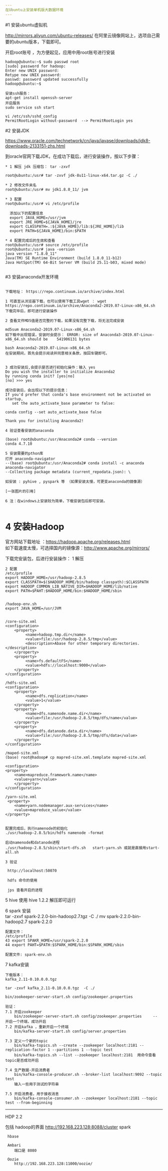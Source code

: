 ```yaml
---
在Ubuntu上安装单机版大数据环境
---
```



#1 安装ubuntu虚拟机

http://mirrors.aliyun.com/ubuntu-releases/ 
在阿里云镜像网站上，选项自己需要的ubuntu版本，下载即可。

开启root账号 ，为方便起见，应用中用root账号进行安装

~~~
hadoop@ubuntu:~$ sudo passwd root
[sudo] password for hadoop: 
Enter new UNIX password: 
Retype new UNIX password: 
passwd: password updated successfully
hadoop@ubuntu:~$  

安装ssh服务：
apt-get install openssh-server
开启服务
sudo service ssh start

vi /etc/ssh/sshd_config 
PermitRootLogin without-password  --> PermitRootLogin yes

~~~


#2 安装JDK

https://www.oracle.com/technetwork/cn/java/javase/downloads/jdk8-downloads-2133151-zhs.html

到oracle官网下载JDK，在成功下载后，进行安装操作，按以下步骤：

~~~
* 1 解压 jdk 压缩包： tar -zxvf 

root@ubuntu:/usr# tar -zxvf jdk-8u11-linux-x64.tar.gz -C ./

* 2 修改文件夹名 
root@ubuntu:/usr# mv jdk1.8.0_11/ jvm

* 3 配置
root@ubuntu:/usr# vi /etc/profile
  
  添加以下的配置信息
  export JAVA_HOME=/usr/jvm
  export JRE_HOME=${JAVA_HOME}/jre  
  export CLASSPATH=.:${JAVA_HOME}/lib:${JRE_HOME}/lib   
  export PATH=${JAVA_HOME}/bin:$PATH
  
* 4 配置完成后的生效和查看  
root@ubuntu:/usr# source /etc/profile
root@ubuntu:/usr# java -version
java version "1.8.0_11"
Java(TM) SE Runtime Environment (build 1.8.0_11-b12)
Java HotSpot(TM) 64-Bit Server VM (build 25.11-b03, mixed mode)
 
~~~


#3 安装anaconda开发环境

~~~

下载地址： https://repo.continuum.io/archive/index.html

1 可直至从浏览器下载，也可以使用下载工具wget ： wget https://repo.continuum.io/archive/Anaconda2-2019.07-Linux-x86_64.sh
下载完毕后，即可进行安装操作

2 查看文件MD5值是否完整的下载，如果没有完整下载，将无法完成安装

md5sum Anaconda2-2019.07-Linux-x86_64.sh 
如下载中出现错误，安装时会提示： ERROR: size of Anaconda3-2019.07-Linux-x86_64.sh should be    541906131 bytes

bash Anaconda2-2019.07-Linux-x86_64.sh
在安装期间，首先会提示阅读并同意相关条款，按回车键即可。


3 成功安装后,会提示是否进行初始化操作：输入 yes 
Do you wish the installer to initialize Anaconda2
by running conda init? [yes|no]
[no] >>> yes

成功安装后，会出现以下的提示信息：
If you'd prefer that conda's base environment not be activated on startup, 
   set the auto_activate_base parameter to false: 

conda config --set auto_activate_base false

Thank you for installing Anaconda2!

4 验证查看安装的anaconda

(base) root@ubuntu:/usr/Anaconda2# conda --version
conda 4.7.10

5 安装需要的pthon库
打开 anaconda-navigator​
--(base) root@ubuntu:/usr/Anaconda2# conda install -c anaconda anaconda-navigator​
--Collecting package metadata (current_repodata.json): \ 

如安装 : pyhive , pyspark 等 （如果安装太慢，可更变anaconda的镜像源）

[一张图片的引用]

6 注：在windows上安装较为简单，下载安装包后即可安装。


~~~


# 4 安装Hadoop 

官方网站下载地址 ：https://hadoop.apache.org/releases.html  
如下载速度太慢，可选择国内的镜像源：http://www.apache.org/mirrors/

下载完安装包，后进行安装操作：
	1 解压
	  	
	2 配置
	/etc/profile
	export HADOOP_HOME=/usr/hadoop-2.8.5
	export CLASSPATH=$($HADOOP_HOME/bin/hadoop classpath):$CLASSPATH
	export HADOOP_COMMON_LIB_NATIVE_DIR=$HADOOP_HOME/lib/native
	export PATH=$PAHT:$HADOOP_HOME/bin:$HADOOP_HOME/sbin
	
	
	/hadoop-env.sh
	export JAVA_HOME=/usr/JVM
	
	
	/core-site.xml
	<configuration>
        <property>
             <name>hadoop.tmp.dir</name>
             <value>file:/usr/hadoop-2.8.5/tmp</value>
             <description>Abase for other temporary directories.</description>
        </property>
        <property>
             <name>fs.defaultFS</name>
             <value>hdfs://localhost:9000</value>
        </property>
	</configuration>
	
	/hdfs-site.xml
	<configuration>
        <property>
             <name>dfs.replication</name>
             <value>1</value>
        </property>
        <property>
             <name>dfs.namenode.name.dir</name>
             <value>file:/usr/hadoop-2.8.5/tmp/dfs/name</value>
        </property>
        <property>
             <name>dfs.datanode.data.dir</name>
             <value>file:/usr/hadoop-2.8.5/tmp/dfs/data</value>
        </property>
	</configuration>

	/maped-site.xml    
	(base) root@hadoop# cp mapred-site.xml.template mapred-site.xml
	
	<configuration>
	<property>
		<name>mapreduce.framework.name</name>
		<value>yarn</value>
		</property>
	</configuration>
	
	/yarn-site.xml
	 <property>
		<name>yarn.nodemanager.aux-services</name>
		<value>mapreduce_value</value>
	</property>
	

	配置完成后，执行namenode的初始化
	./usr/hadoop-2.8.5/bin/hdfs namenode -format
	
	启动namenode和datanode进程
	./usr/hadoop-2.8.5/sbin/start-dfs.sh   start-yarn.sh 或就是直接用start-all.sh
	
	3 验证
	
	 http://localhost:50070  
	 
	 hdfs 命令的使用

	 jps 查看开启的进程
	 
5 hive 使用 hive 1.2.2 解压即可运行

6 spark 安装  
	tar -zxvf spark-2.2.0-bin-hadoop2.7.tgz -C ./ 
	mv spark-2.2.0-bin-hadoop2.7 spark-2.2.0 
	
	配置文件： 
	/etc/profile 
	43 export SPAKR_HOME=/usr/spark-2.2.0
    44 export PAHT=$PATH:$SPARK_HOME/bin:$SPARK_HOME/sbin

	配置文件: spark-env.sh 
	
7 kafka安装

	下载版本：
	kafka_2.11-0.10.0.0.tgz 
	
	tar -zxvf kafka_2.11-0.10.0.0.tgz  -C ./ 
	
	bin/zookeeper-server-start.sh config/zookeeper.properties
	 
	验证： 
	7.1 开启zookeeper
		bin/zookeeper-server-start.sh config/zookeeper.properties     -- 开启一个终端，成功开启
	7.2 开启kafka ，重新开启一个终端
	    bin/kafka-server-start.sh config/server.properties      
		
	7.3 定义一个新的topic 
	    bin/kafka-topics.sh --create --zookeeper localhost:2181 --replication-factor 1 --partitions 1 --topic test
		bin/kafka-topics.sh --list --zookeeper localhost:2181  用命令查看topic是否成功开启
		
	7.4 生产数据-开启消费者
		bin/kafka-console-producer.sh --broker-list localhost:9092 --topic test
		输入一些用于测试的字符串
	
	7.5 开启消费者，用于接收消息
		bin/kafka-console-consumer.sh --zookeeper localhost:2181 --topic test --from-beginning 
	
		
---------------------------

HDP 2.2 

包括 hadoop的界面
		http://192.168.223.128:8088/cluster
     spark
		
	 hbase
		
	 Ambari
		端口是 8080
		
	 Oozie
		http://192.168.223.128:11000/oozie/
	 
	 






